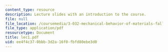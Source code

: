 ```yaml
---
content_type: resource
description: Lecture slides with an introduction to the course.
file: null
file_location: /coursemedia/3-032-mechanical-behavior-of-materials-fall-2007/ee4f4c370bbb3d2a16f0fbfd80ebe3d0_lec1.pdf
file_type: application/pdf
resourcetype: Document
title: lec1.pdf
uid: ee4f4c37-0bbb-3d2a-16f0-fbfd80ebe3d0
---
```

